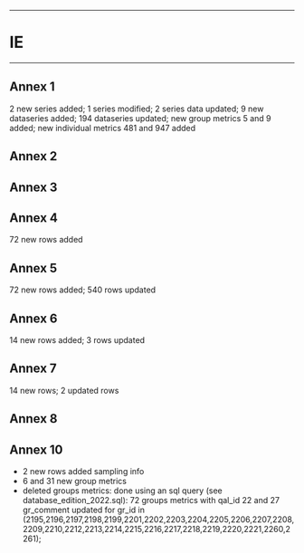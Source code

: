 -----------------------------------------------------------
# IE
-----------------------------------------------------------

## Annex 1
2 new series added;
1 series modified;
2 series data updated;
9 new dataseries added;
194 dataseries updated;
new group metrics 5 and 9 added;
new individual metrics 481 and 947 added


## Annex 2

## Annex 3


## Annex 4
72 new rows added

## Annex 5
72 new rows added;
540 rows updated

## Annex 6
14 new rows added;
3 rows updated

## Annex 7
14 new rows;
2 updated rows
## Annex 8



## Annex 10
* 2 new rows added sampling info
* 6 and 31 new group metrics
* deleted groups metrics: done using an sql query (see database_edition_2022.sql): 72 groups metrics with qal_id 22 and 27 gr_comment updated for gr_id in (2195,2196,2197,2198,2199,2201,2202,2203,2204,2205,2206,2207,2208,2209,2210,2212,2213,2214,2215,2216,2217,2218,2219,2220,2221,2260,2261);

